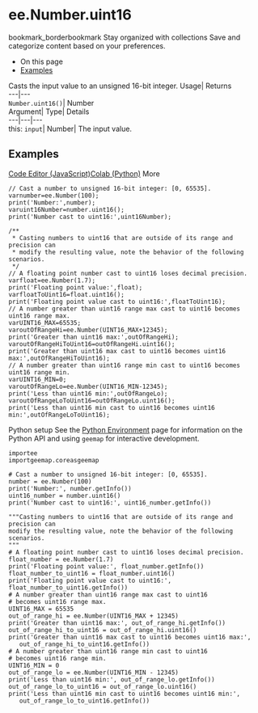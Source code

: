  
#  ee.Number.uint16
bookmark_borderbookmark Stay organized with collections  Save and categorize content based on your preferences.
  * On this page
  * [Examples](https://developers.google.com/earth-engine/apidocs/ee-number-uint16#examples)


Casts the input value to an unsigned 16-bit integer. 
Usage| Returns  
---|---  
`Number.uint16()`| Number  
Argument| Type| Details  
---|---|---  
this: `input`| Number| The input value.  
## Examples
[Code Editor (JavaScript)](https://developers.google.com/earth-engine/apidocs/ee-number-uint16#code-editor-javascript-sample)[Colab (Python)](https://developers.google.com/earth-engine/apidocs/ee-number-uint16#colab-python-sample) More
```
// Cast a number to unsigned 16-bit integer: [0, 65535].
varnumber=ee.Number(100);
print('Number:',number);
varuint16Number=number.uint16();
print('Number cast to uint16:',uint16Number);

/**
 * Casting numbers to uint16 that are outside of its range and precision can
 * modify the resulting value, note the behavior of the following scenarios.
 */
// A floating point number cast to uint16 loses decimal precision.
varfloat=ee.Number(1.7);
print('Floating point value:',float);
varfloatToUint16=float.uint16();
print('Floating point value cast to uint16:',floatToUint16);
// A number greater than uint16 range max cast to uint16 becomes uint16 range max.
varUINT16_MAX=65535;
varoutOfRangeHi=ee.Number(UINT16_MAX+12345);
print('Greater than uint16 max:',outOfRangeHi);
varoutOfRangeHiToUint16=outOfRangeHi.uint16();
print('Greater than uint16 max cast to uint16 becomes uint16 max:',outOfRangeHiToUint16);
// A number greater than uint16 range min cast to uint16 becomes uint16 range min.
varUINT16_MIN=0;
varoutOfRangeLo=ee.Number(UINT16_MIN-12345);
print('Less than uint16 min:',outOfRangeLo);
varoutOfRangeLoToUint16=outOfRangeLo.uint16();
print('Less than uint16 min cast to uint16 becomes uint16 min:',outOfRangeLoToUint16);
```
Python setup
See the [ Python Environment](https://developers.google.com/earth-engine/guides/python_install) page for information on the Python API and using `geemap` for interactive development.
```
importee
importgeemap.coreasgeemap
```
```
# Cast a number to unsigned 16-bit integer: [0, 65535].
number = ee.Number(100)
print('Number:', number.getInfo())
uint16_number = number.uint16()
print('Number cast to uint16:', uint16_number.getInfo())

"""Casting numbers to uint16 that are outside of its range and precision can
modify the resulting value, note the behavior of the following scenarios.
"""
# A floating point number cast to uint16 loses decimal precision.
float_number = ee.Number(1.7)
print('Floating point value:', float_number.getInfo())
float_number_to_uint16 = float_number.uint16()
print('Floating point value cast to uint16:', float_number_to_uint16.getInfo())
# A number greater than uint16 range max cast to uint16
# becomes uint16 range max.
UINT16_MAX = 65535
out_of_range_hi = ee.Number(UINT16_MAX + 12345)
print('Greater than uint16 max:', out_of_range_hi.getInfo())
out_of_range_hi_to_uint16 = out_of_range_hi.uint16()
print('Greater than uint16 max cast to uint16 becomes uint16 max:',
   out_of_range_hi_to_uint16.getInfo())
# A number greater than uint16 range min cast to uint16
# becomes uint16 range min.
UINT16_MIN = 0
out_of_range_lo = ee.Number(UINT16_MIN - 12345)
print('Less than uint16 min:', out_of_range_lo.getInfo())
out_of_range_lo_to_uint16 = out_of_range_lo.uint16()
print('Less than uint16 min cast to uint16 becomes uint16 min:',
   out_of_range_lo_to_uint16.getInfo())
```

